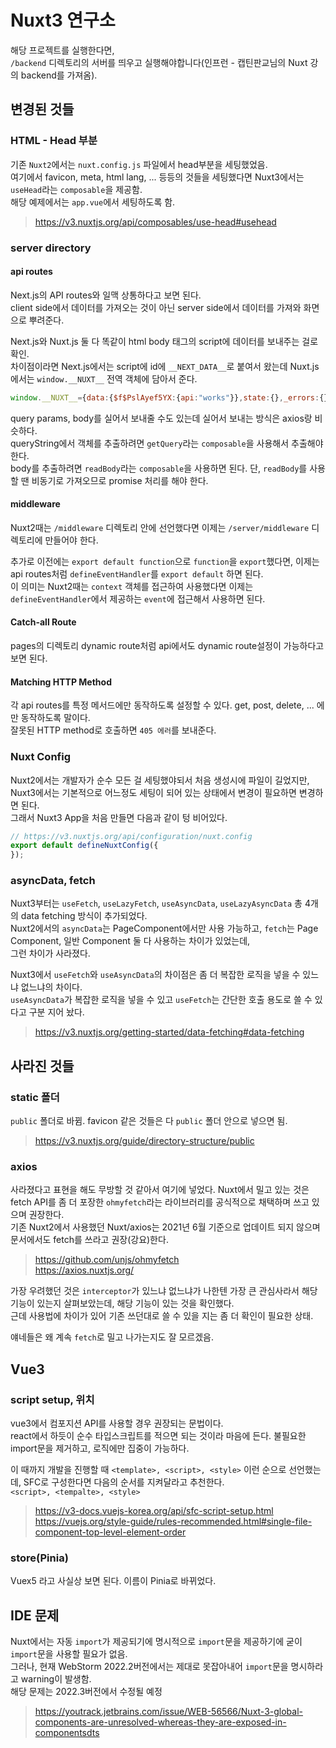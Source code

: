# Nuxt3 연구소
해당 프로젝트를 실행한다면,  
`/backend` 디렉토리의 서버를 띄우고 실행해야합니다(인프런 - 캡틴판교님의 Nuxt 강의 backend를 가져옴).

## 변경된 것들
### HTML - Head 부분
기존 `Nuxt2`에서는 `nuxt.config.js` 파일에서 head부분을 세팅했었음.  
여기에서 favicon, meta, html lang, ... 등등의 것들을 세팅했다면 Nuxt3에서는 `useHead`라는 `composable`을 제공함.  
해당 예제에서는 `app.vue`에서 세팅하도록 함.  
> https://v3.nuxtjs.org/api/composables/use-head#usehead

### server directory
#### api routes
Next.js의 API routes와 일맥 상통하다고 보면 된다.  
client side에서 데이터를 가져오는 것이 아닌 server side에서 데이터를 가져와 화면으로 뿌려준다.

Next.js와 Nuxt.js 둘 다 똑같이 html body 태그의 script에 데이터를 보내주는 걸로 확인.  
차이점이라면 Next.js에서는 script에 id에 `__NEXT_DATA__`로 붙여서 왔는데 Nuxt.js에서는 `window.__NUXT__` 전역 객체에 담아서 준다.
```javascript
window.__NUXT__={data:{$f$PslAyef5YX:{api:"works"}},state:{},_errors:{},serverRendered:true,config:{public:{},app:{baseURL:"\u002F",buildAssetsDir:"\u002F_nuxt\u002F",cdnURL:""}}}
```

query params, body를 실어서 보내줄 수도 있는데 실어서 보내는 방식은 axios랑 비슷하다.  
queryString에서 객체를 추출하려면 `getQuery`라는 `composable`을 사용해서 추출해야 한다.  
body를 추출하려면 `readBody`라는 `composable`을 사용하면 된다. 단, `readBody`를 사용할 땐 비동기로 가져오므로 promise 처리를 해야 한다.

#### middleware
Nuxt2때는 `/middleware` 디렉토리 안에 선언했다면 이제는 `/server/middleware` 디렉토리에 만들어야 한다.

추가로 이전에는 `export default function`으로 `function`을 `export`했다면, 이제는 api routes처럼 `defineEventHandler`를 `export default` 하면 된다.  
이 의미는 Nuxt2때는 `context` 객체를 접근하여 사용했다면 이제는 `defineEventHandler`에서 제공하는 `event`에 접근해서 사용하면 된다. 

#### Catch-all Route
pages의 디렉토리 dynamic route처럼 api에서도 dynamic route설정이 가능하다고 보면 된다.

#### Matching HTTP Method
각 api routes를 특정 메서드에만 동작하도록 설정할 수 있다. get, post, delete, ... 에만 동작하도록 말이다.  
잘못된 HTTP method로 호출하면 `405 에러`를 보내준다.

### Nuxt Config
Nuxt2에서는 개발자가 순수 모든 걸 세팅했야되서 처음 생성시에 파일이 길었지만, Nuxt3에서는 기본적으로 어느정도 세팅이 되어 있는 상태에서 변경이 필요하면 변경하면 된다.  
그래서 Nuxt3 App을 처음 만들면 다음과 같이 텅 비어있다.
```typescript
// https://v3.nuxtjs.org/api/configuration/nuxt.config
export default defineNuxtConfig({
});
```

### asyncData, fetch
Nuxt3부터는 `useFetch`, `useLazyFetch`, `useAsyncData`, `useLazyAsyncData` 총 4개의 data fetching 방식이 추가되었다.  
Nuxt2에서의 `asyncData`는 PageComponent에서만 사용 가능하고, `fetch`는 Page Component, 일반 Component 둘 다 사용하는 차이가 있었는데,  
그런 차이가 사라졌다.

Nuxt3에서 `useFetch`와 `useAsyncData`의 차이점은 좀 더 복잡한 로직을 넣을 수 있느냐 없느냐의 차이다.  
`useAsyncData`가 복잡한 로직을 넣을 수 있고 `useFetch`는 간단한 호출 용도로 쓸 수 있다고 구분 지어 놨다.

> https://v3.nuxtjs.org/getting-started/data-fetching#data-fetching

## 사라진 것들
### static 폴더
`public` 폴더로 바뀜. favicon 같은 것들은 다 `public` 폴더 안으로 넣으면 됨. 
> https://v3.nuxtjs.org/guide/directory-structure/public

### axios
사라졌다고 표현을 해도 무방할 것 같아서 여기에 넣었다. Nuxt에서 밀고 있는 것은 fetch API를 좀 더 포장한 `ohmyfetch`라는 라이브러리를 공식적으로 채택하며 쓰고 있으며 권장한다.  
기존 Nuxt2에서 사용했던 Nuxt/axios는 2021년 6월 기준으로 업데이트 되지 않으며 문서에서도 fetch를 쓰라고 권장(강요)한다.
> https://github.com/unjs/ohmyfetch  
> https://axios.nuxtjs.org/

가장 우려했던 것은 `interceptor`가 있느냐 없느냐가 나한텐 가장 큰 관심사라서 해당 기능이 있는지 살펴보았는데, 해당 기능이 있는 것을 확인했다.  
근데 사용법에 차이가 있어 기존 쓰던대로 쓸 수 있을 지는 좀 더 확인이 필요한 상태.

얘네들은 왜 계속 `fetch`로 밀고 나가는지도 잘 모르겠음.

## Vue3
### script setup, 위치
vue3에서 컴포지션 API를 사용할 경우 권장되는 문법이다.  
react에서 하듯이 순수 타입스크립트를 적으면 되는 것이라 마음에 든다. 불필요한 import문을 제거하고, 로직에만 집중이 가능하다.

이 때까지 개발을 진행할 때 `<template>, <script>, <style>` 이런 순으로 선언했는데, SFC로 구성한다면 다음의 순서를 지켜달라고 추천한다.  
`<script>, <tempalte>, <style>`
> https://v3-docs.vuejs-korea.org/api/sfc-script-setup.html  
> https://vuejs.org/style-guide/rules-recommended.html#single-file-component-top-level-element-order

### store(Pinia)
Vuex5 라고 사실상 보면 된다. 이름이 Pinia로 바뀌었다.

## IDE 문제
Nuxt에서는 자동 `import`가 제공되기에 명시적으로 `import`문을 제공하기에 굳이 `import`문을 사용할 필요가 없음.  
그러나, 현재 WebStorm 2022.2버전에서는 제대로 못잡아내어 `import`문을 명시하라고 warning이 발생함.  
해당 문제는 2022.3버전에서 수정될 예정  
> https://youtrack.jetbrains.com/issue/WEB-56566/Nuxt-3-global-components-are-unresolved-whereas-they-are-exposed-in-componentsdts

